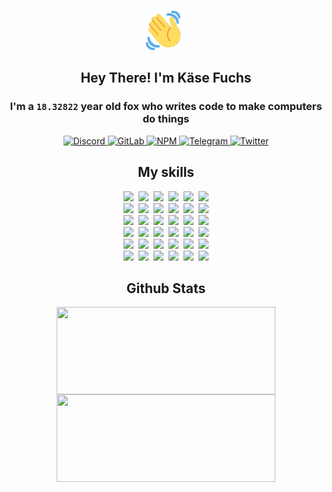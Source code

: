 <div><p align=center><img src=./resources/images/wave.gif width=64px height=64px></p><h2 align=center>Hey There! I'm Käse Fuchs</h2><h3 align=center>I'm a <code>18.32822</code> year old fox who writes code to make computers do things</h3><p align=center><a href=https://discord.com/users/507526681125322772><img alt=Discord src="https://img.shields.io/badge/Discord-5865F2?logo=discord&logoColor=white&style=flat-square#d544479fae9c50b9764acb56d06ab188"> </a><a href=https://gitlab.com/kasefuchs><img alt=GitLab src="https://img.shields.io/badge/GitLab-330F63?logo=gitlab&logoColor=white&style=flat-square#d544479fae9c50b9764acb56d06ab188"> </a><a href=https://npmjs.com/~kasefuchs><img alt=NPM src="https://img.shields.io/badge/NPM-CB3837?logo=npm&logoColor=white&style=flat-square#d544479fae9c50b9764acb56d06ab188"> </a><a href=https://t.me/kasefuchs><img alt=Telegram src="https://img.shields.io/badge/Telegram-2CA5E0?logo=telegram&logoColor=white&style=flat-square#d544479fae9c50b9764acb56d06ab188"> </a><a href=https://twitter.com/kasefuchs><img alt=Twitter src="https://img.shields.io/badge/Twitter-1DA1F2?logo=twitter&logoColor=white&style=flat-square#d544479fae9c50b9764acb56d06ab188"></a></p><h2 align=center>My skills</h2><p align=center><a href=https://aws.amazon.com/ ><picture><source srcset="https://skillicons.dev/icons?i=aws&theme=dark#d544479fae9c50b9764acb56d06ab188" media="(prefers-color-scheme: dark)"><source srcset="https://skillicons.dev/icons?i=aws&theme=light#d544479fae9c50b9764acb56d06ab188" media="(prefers-color-scheme: light), (prefers-color-scheme: no-preference)"><img src="https://skillicons.dev/icons?i=aws&theme=light#d544479fae9c50b9764acb56d06ab188"></picture></a>&nbsp;&nbsp;<a href=https://en.wikipedia.org/wiki/Bash_(Unix_shell)><picture><source srcset="https://skillicons.dev/icons?i=bash&theme=dark#d544479fae9c50b9764acb56d06ab188" media="(prefers-color-scheme: dark)"><source srcset="https://skillicons.dev/icons?i=bash&theme=light#d544479fae9c50b9764acb56d06ab188" media="(prefers-color-scheme: light), (prefers-color-scheme: no-preference)"><img src="https://skillicons.dev/icons?i=bash&theme=light#d544479fae9c50b9764acb56d06ab188"></picture></a>&nbsp;&nbsp;<a href=https://discord.com/developers/docs><picture><source srcset="https://skillicons.dev/icons?i=bots&theme=dark#d544479fae9c50b9764acb56d06ab188" media="(prefers-color-scheme: dark)"><source srcset="https://skillicons.dev/icons?i=bots&theme=light#d544479fae9c50b9764acb56d06ab188" media="(prefers-color-scheme: light), (prefers-color-scheme: no-preference)"><img src="https://skillicons.dev/icons?i=bots&theme=light#d544479fae9c50b9764acb56d06ab188"></picture></a>&nbsp;&nbsp;<a href=https://www.cloudflare.com/ ><picture><source srcset="https://skillicons.dev/icons?i=cloudflare&theme=dark#d544479fae9c50b9764acb56d06ab188" media="(prefers-color-scheme: dark)"><source srcset="https://skillicons.dev/icons?i=cloudflare&theme=light#d544479fae9c50b9764acb56d06ab188" media="(prefers-color-scheme: light), (prefers-color-scheme: no-preference)"><img src="https://skillicons.dev/icons?i=cloudflare&theme=light#d544479fae9c50b9764acb56d06ab188"></picture></a>&nbsp;&nbsp;<a href=https://en.wikipedia.org/wiki/CSS><picture><source srcset="https://skillicons.dev/icons?i=css&theme=dark#d544479fae9c50b9764acb56d06ab188" media="(prefers-color-scheme: dark)"><source srcset="https://skillicons.dev/icons?i=css&theme=light#d544479fae9c50b9764acb56d06ab188" media="(prefers-color-scheme: light), (prefers-color-scheme: no-preference)"><img src="https://skillicons.dev/icons?i=css&theme=light#d544479fae9c50b9764acb56d06ab188"></picture></a>&nbsp;&nbsp;<a href=https://www.docker.com/ ><picture><source srcset="https://skillicons.dev/icons?i=docker&theme=dark#d544479fae9c50b9764acb56d06ab188" media="(prefers-color-scheme: dark)"><source srcset="https://skillicons.dev/icons?i=docker&theme=light#d544479fae9c50b9764acb56d06ab188" media="(prefers-color-scheme: light), (prefers-color-scheme: no-preference)"><img src="https://skillicons.dev/icons?i=docker&theme=light#d544479fae9c50b9764acb56d06ab188"></picture></a><br><a href=https://www.electronjs.org/ ><picture><source srcset="https://skillicons.dev/icons?i=electron&theme=dark#d544479fae9c50b9764acb56d06ab188" media="(prefers-color-scheme: dark)"><source srcset="https://skillicons.dev/icons?i=electron&theme=light#d544479fae9c50b9764acb56d06ab188" media="(prefers-color-scheme: light), (prefers-color-scheme: no-preference)"><img src="https://skillicons.dev/icons?i=electron&theme=light#d544479fae9c50b9764acb56d06ab188"></picture></a>&nbsp;&nbsp;<a href=https://expressjs.com/ ><picture><source srcset="https://skillicons.dev/icons?i=express&theme=dark#d544479fae9c50b9764acb56d06ab188" media="(prefers-color-scheme: dark)"><source srcset="https://skillicons.dev/icons?i=express&theme=light#d544479fae9c50b9764acb56d06ab188" media="(prefers-color-scheme: light), (prefers-color-scheme: no-preference)"><img src="https://skillicons.dev/icons?i=express&theme=light#d544479fae9c50b9764acb56d06ab188"></picture></a>&nbsp;&nbsp;<a href=https://www.figma.com/ ><picture><source srcset="https://skillicons.dev/icons?i=figma&theme=dark#d544479fae9c50b9764acb56d06ab188" media="(prefers-color-scheme: dark)"><source srcset="https://skillicons.dev/icons?i=figma&theme=light#d544479fae9c50b9764acb56d06ab188" media="(prefers-color-scheme: light), (prefers-color-scheme: no-preference)"><img src="https://skillicons.dev/icons?i=figma&theme=light#d544479fae9c50b9764acb56d06ab188"></picture></a>&nbsp;&nbsp;<a href=https://firebase.google.com/ ><picture><source srcset="https://skillicons.dev/icons?i=firebase&theme=dark#d544479fae9c50b9764acb56d06ab188" media="(prefers-color-scheme: dark)"><source srcset="https://skillicons.dev/icons?i=firebase&theme=light#d544479fae9c50b9764acb56d06ab188" media="(prefers-color-scheme: light), (prefers-color-scheme: no-preference)"><img src="https://skillicons.dev/icons?i=firebase&theme=light#d544479fae9c50b9764acb56d06ab188"></picture></a>&nbsp;&nbsp;<a href=https://flask.palletsprojects.com/ ><picture><source srcset="https://skillicons.dev/icons?i=flask&theme=dark#d544479fae9c50b9764acb56d06ab188" media="(prefers-color-scheme: dark)"><source srcset="https://skillicons.dev/icons?i=flask&theme=light#d544479fae9c50b9764acb56d06ab188" media="(prefers-color-scheme: light), (prefers-color-scheme: no-preference)"><img src="https://skillicons.dev/icons?i=flask&theme=light#d544479fae9c50b9764acb56d06ab188"></picture></a>&nbsp;&nbsp;<a href=https://cloud.google.com/ ><picture><source srcset="https://skillicons.dev/icons?i=gcp&theme=dark#d544479fae9c50b9764acb56d06ab188" media="(prefers-color-scheme: dark)"><source srcset="https://skillicons.dev/icons?i=gcp&theme=light#d544479fae9c50b9764acb56d06ab188" media="(prefers-color-scheme: light), (prefers-color-scheme: no-preference)"><img src="https://skillicons.dev/icons?i=gcp&theme=light#d544479fae9c50b9764acb56d06ab188"></picture></a><br><a href=https://git-scm.com/ ><picture><source srcset="https://skillicons.dev/icons?i=git&theme=dark#d544479fae9c50b9764acb56d06ab188" media="(prefers-color-scheme: dark)"><source srcset="https://skillicons.dev/icons?i=git&theme=light#d544479fae9c50b9764acb56d06ab188" media="(prefers-color-scheme: light), (prefers-color-scheme: no-preference)"><img src="https://skillicons.dev/icons?i=git&theme=light#d544479fae9c50b9764acb56d06ab188"></picture></a>&nbsp;&nbsp;<a href=https://github.com/ ><picture><source srcset="https://skillicons.dev/icons?i=github&theme=dark#d544479fae9c50b9764acb56d06ab188" media="(prefers-color-scheme: dark)"><source srcset="https://skillicons.dev/icons?i=github&theme=light#d544479fae9c50b9764acb56d06ab188" media="(prefers-color-scheme: light), (prefers-color-scheme: no-preference)"><img src="https://skillicons.dev/icons?i=github&theme=light#d544479fae9c50b9764acb56d06ab188"></picture></a>&nbsp;&nbsp;<a href=https://gitlab.com/ ><picture><source srcset="https://skillicons.dev/icons?i=gitlab&theme=dark#d544479fae9c50b9764acb56d06ab188" media="(prefers-color-scheme: dark)"><source srcset="https://skillicons.dev/icons?i=gitlab&theme=light#d544479fae9c50b9764acb56d06ab188" media="(prefers-color-scheme: light), (prefers-color-scheme: no-preference)"><img src="https://skillicons.dev/icons?i=gitlab&theme=light#d544479fae9c50b9764acb56d06ab188"></picture></a>&nbsp;&nbsp;<a href=https://www.heroku.com/ ><picture><source srcset="https://skillicons.dev/icons?i=heroku&theme=dark#d544479fae9c50b9764acb56d06ab188" media="(prefers-color-scheme: dark)"><source srcset="https://skillicons.dev/icons?i=heroku&theme=light#d544479fae9c50b9764acb56d06ab188" media="(prefers-color-scheme: light), (prefers-color-scheme: no-preference)"><img src="https://skillicons.dev/icons?i=heroku&theme=light#d544479fae9c50b9764acb56d06ab188"></picture></a>&nbsp;&nbsp;<a href=https://en.wikipedia.org/wiki/HTML><picture><source srcset="https://skillicons.dev/icons?i=html&theme=dark#d544479fae9c50b9764acb56d06ab188" media="(prefers-color-scheme: dark)"><source srcset="https://skillicons.dev/icons?i=html&theme=light#d544479fae9c50b9764acb56d06ab188" media="(prefers-color-scheme: light), (prefers-color-scheme: no-preference)"><img src="https://skillicons.dev/icons?i=html&theme=light#d544479fae9c50b9764acb56d06ab188"></picture></a>&nbsp;&nbsp;<a href=https://en.wikipedia.org/wiki/JavaScript><picture><source srcset="https://skillicons.dev/icons?i=js&theme=dark#d544479fae9c50b9764acb56d06ab188" media="(prefers-color-scheme: dark)"><source srcset="https://skillicons.dev/icons?i=js&theme=light#d544479fae9c50b9764acb56d06ab188" media="(prefers-color-scheme: light), (prefers-color-scheme: no-preference)"><img src="https://skillicons.dev/icons?i=js&theme=light#d544479fae9c50b9764acb56d06ab188"></picture></a><br><a href=https://en.wikipedia.org/wiki/Linux><picture><source srcset="https://skillicons.dev/icons?i=linux&theme=dark#d544479fae9c50b9764acb56d06ab188" media="(prefers-color-scheme: dark)"><source srcset="https://skillicons.dev/icons?i=linux&theme=light#d544479fae9c50b9764acb56d06ab188" media="(prefers-color-scheme: light), (prefers-color-scheme: no-preference)"><img src="https://skillicons.dev/icons?i=linux&theme=light#d544479fae9c50b9764acb56d06ab188"></picture></a>&nbsp;&nbsp;<a href=https://mui.com/ ><picture><source srcset="https://skillicons.dev/icons?i=materialui&theme=dark#d544479fae9c50b9764acb56d06ab188" media="(prefers-color-scheme: dark)"><source srcset="https://skillicons.dev/icons?i=materialui&theme=light#d544479fae9c50b9764acb56d06ab188" media="(prefers-color-scheme: light), (prefers-color-scheme: no-preference)"><img src="https://skillicons.dev/icons?i=materialui&theme=light#d544479fae9c50b9764acb56d06ab188"></picture></a>&nbsp;&nbsp;<a href=https://en.wikipedia.org/wiki/Markdown><picture><source srcset="https://skillicons.dev/icons?i=md&theme=dark#d544479fae9c50b9764acb56d06ab188" media="(prefers-color-scheme: dark)"><source srcset="https://skillicons.dev/icons?i=md&theme=light#d544479fae9c50b9764acb56d06ab188" media="(prefers-color-scheme: light), (prefers-color-scheme: no-preference)"><img src="https://skillicons.dev/icons?i=md&theme=light#d544479fae9c50b9764acb56d06ab188"></picture></a>&nbsp;&nbsp;<a href=https://www.mongodb.com/ ><picture><source srcset="https://skillicons.dev/icons?i=mongodb&theme=dark#d544479fae9c50b9764acb56d06ab188" media="(prefers-color-scheme: dark)"><source srcset="https://skillicons.dev/icons?i=mongodb&theme=light#d544479fae9c50b9764acb56d06ab188" media="(prefers-color-scheme: light), (prefers-color-scheme: no-preference)"><img src="https://skillicons.dev/icons?i=mongodb&theme=light#d544479fae9c50b9764acb56d06ab188"></picture></a>&nbsp;&nbsp;<a href=https://www.mysql.com/ ><picture><source srcset="https://skillicons.dev/icons?i=mysql&theme=dark#d544479fae9c50b9764acb56d06ab188" media="(prefers-color-scheme: dark)"><source srcset="https://skillicons.dev/icons?i=mysql&theme=light#d544479fae9c50b9764acb56d06ab188" media="(prefers-color-scheme: light), (prefers-color-scheme: no-preference)"><img src="https://skillicons.dev/icons?i=mysql&theme=light#d544479fae9c50b9764acb56d06ab188"></picture></a>&nbsp;&nbsp;<a href=https://nextjs.org/ ><picture><source srcset="https://skillicons.dev/icons?i=nextjs&theme=dark#d544479fae9c50b9764acb56d06ab188" media="(prefers-color-scheme: dark)"><source srcset="https://skillicons.dev/icons?i=nextjs&theme=light#d544479fae9c50b9764acb56d06ab188" media="(prefers-color-scheme: light), (prefers-color-scheme: no-preference)"><img src="https://skillicons.dev/icons?i=nextjs&theme=light#d544479fae9c50b9764acb56d06ab188"></picture></a><br><a href=https://nodejs.org/en/ ><picture><source srcset="https://skillicons.dev/icons?i=nodejs&theme=dark#d544479fae9c50b9764acb56d06ab188" media="(prefers-color-scheme: dark)"><source srcset="https://skillicons.dev/icons?i=nodejs&theme=light#d544479fae9c50b9764acb56d06ab188" media="(prefers-color-scheme: light), (prefers-color-scheme: no-preference)"><img src="https://skillicons.dev/icons?i=nodejs&theme=light#d544479fae9c50b9764acb56d06ab188"></picture></a>&nbsp;&nbsp;<a href=https://www.postgresql.org/ ><picture><source srcset="https://skillicons.dev/icons?i=postgres&theme=dark#d544479fae9c50b9764acb56d06ab188" media="(prefers-color-scheme: dark)"><source srcset="https://skillicons.dev/icons?i=postgres&theme=light#d544479fae9c50b9764acb56d06ab188" media="(prefers-color-scheme: light), (prefers-color-scheme: no-preference)"><img src="https://skillicons.dev/icons?i=postgres&theme=light#d544479fae9c50b9764acb56d06ab188"></picture></a>&nbsp;&nbsp;<a href=https://learn.microsoft.com/en-us/powershell/ ><picture><source srcset="https://skillicons.dev/icons?i=powershell&theme=dark#d544479fae9c50b9764acb56d06ab188" media="(prefers-color-scheme: dark)"><source srcset="https://skillicons.dev/icons?i=powershell&theme=light#d544479fae9c50b9764acb56d06ab188" media="(prefers-color-scheme: light), (prefers-color-scheme: no-preference)"><img src="https://skillicons.dev/icons?i=powershell&theme=light#d544479fae9c50b9764acb56d06ab188"></picture></a>&nbsp;&nbsp;<a href=https://www.python.org/ ><picture><source srcset="https://skillicons.dev/icons?i=py&theme=dark#d544479fae9c50b9764acb56d06ab188" media="(prefers-color-scheme: dark)"><source srcset="https://skillicons.dev/icons?i=py&theme=light#d544479fae9c50b9764acb56d06ab188" media="(prefers-color-scheme: light), (prefers-color-scheme: no-preference)"><img src="https://skillicons.dev/icons?i=py&theme=light#d544479fae9c50b9764acb56d06ab188"></picture></a>&nbsp;&nbsp;<a href=https://www.raspberrypi.org/ ><picture><source srcset="https://skillicons.dev/icons?i=raspberrypi&theme=dark#d544479fae9c50b9764acb56d06ab188" media="(prefers-color-scheme: dark)"><source srcset="https://skillicons.dev/icons?i=raspberrypi&theme=light#d544479fae9c50b9764acb56d06ab188" media="(prefers-color-scheme: light), (prefers-color-scheme: no-preference)"><img src="https://skillicons.dev/icons?i=raspberrypi&theme=light#d544479fae9c50b9764acb56d06ab188"></picture></a>&nbsp;&nbsp;<a href=https://reactjs.org/ ><picture><source srcset="https://skillicons.dev/icons?i=react&theme=dark#d544479fae9c50b9764acb56d06ab188" media="(prefers-color-scheme: dark)"><source srcset="https://skillicons.dev/icons?i=react&theme=light#d544479fae9c50b9764acb56d06ab188" media="(prefers-color-scheme: light), (prefers-color-scheme: no-preference)"><img src="https://skillicons.dev/icons?i=react&theme=light#d544479fae9c50b9764acb56d06ab188"></picture></a><br><a href=https://redux.js.org/ ><picture><source srcset="https://skillicons.dev/icons?i=redux&theme=dark#d544479fae9c50b9764acb56d06ab188" media="(prefers-color-scheme: dark)"><source srcset="https://skillicons.dev/icons?i=redux&theme=light#d544479fae9c50b9764acb56d06ab188" media="(prefers-color-scheme: light), (prefers-color-scheme: no-preference)"><img src="https://skillicons.dev/icons?i=redux&theme=light#d544479fae9c50b9764acb56d06ab188"></picture></a>&nbsp;&nbsp;<a href=https://en.wikipedia.org/wiki/Regular_expression><picture><source srcset="https://skillicons.dev/icons?i=regex&theme=dark#d544479fae9c50b9764acb56d06ab188" media="(prefers-color-scheme: dark)"><source srcset="https://skillicons.dev/icons?i=regex&theme=light#d544479fae9c50b9764acb56d06ab188" media="(prefers-color-scheme: light), (prefers-color-scheme: no-preference)"><img src="https://skillicons.dev/icons?i=regex&theme=light#d544479fae9c50b9764acb56d06ab188"></picture></a>&nbsp;&nbsp;<a href=https://en.wikipedia.org/wiki/Sass_(stylesheet_language)><picture><source srcset="https://skillicons.dev/icons?i=sass&theme=dark#d544479fae9c50b9764acb56d06ab188" media="(prefers-color-scheme: dark)"><source srcset="https://skillicons.dev/icons?i=sass&theme=light#d544479fae9c50b9764acb56d06ab188" media="(prefers-color-scheme: light), (prefers-color-scheme: no-preference)"><img src="https://skillicons.dev/icons?i=sass&theme=light#d544479fae9c50b9764acb56d06ab188"></picture></a>&nbsp;&nbsp;<a href=https://www.typescriptlang.org/ ><picture><source srcset="https://skillicons.dev/icons?i=ts&theme=dark#d544479fae9c50b9764acb56d06ab188" media="(prefers-color-scheme: dark)"><source srcset="https://skillicons.dev/icons?i=ts&theme=light#d544479fae9c50b9764acb56d06ab188" media="(prefers-color-scheme: light), (prefers-color-scheme: no-preference)"><img src="https://skillicons.dev/icons?i=ts&theme=light#d544479fae9c50b9764acb56d06ab188"></picture></a>&nbsp;&nbsp;<a href=https://unity.com/ ><picture><source srcset="https://skillicons.dev/icons?i=unity&theme=dark#d544479fae9c50b9764acb56d06ab188" media="(prefers-color-scheme: dark)"><source srcset="https://skillicons.dev/icons?i=unity&theme=light#d544479fae9c50b9764acb56d06ab188" media="(prefers-color-scheme: light), (prefers-color-scheme: no-preference)"><img src="https://skillicons.dev/icons?i=unity&theme=light#d544479fae9c50b9764acb56d06ab188"></picture></a>&nbsp;&nbsp;<a href=https://workers.cloudflare.com/ ><picture><source srcset="https://skillicons.dev/icons?i=workers&theme=dark#d544479fae9c50b9764acb56d06ab188" media="(prefers-color-scheme: dark)"><source srcset="https://skillicons.dev/icons?i=workers&theme=light#d544479fae9c50b9764acb56d06ab188" media="(prefers-color-scheme: light), (prefers-color-scheme: no-preference)"><img src="https://skillicons.dev/icons?i=workers&theme=light#d544479fae9c50b9764acb56d06ab188"></picture></a><br></p><h2 align=center>Github Stats</h2><p align=center><picture><source srcset="https://github-readme-stats-kasefuchs.vercel.app/api/?count_private=true&hide_border=true&hide_rank=true&line_height=20&hide_title=true&username=Kasefuchs&theme=dark#d544479fae9c50b9764acb56d06ab188" media="(prefers-color-scheme: dark)"><source srcset="https://github-readme-stats-kasefuchs.vercel.app/api/?count_private=true&hide_border=true&hide_rank=true&line_height=20&hide_title=true&username=Kasefuchs&theme=light#d544479fae9c50b9764acb56d06ab188" media="(prefers-color-scheme: light), (prefers-color-scheme: no-preference)"><img align=middle width=350 height=140 src="https://github-readme-stats-kasefuchs.vercel.app/api/?count_private=true&hide_border=true&hide_rank=true&line_height=20&hide_title=true&username=Kasefuchs&theme=light#d544479fae9c50b9764acb56d06ab188"></picture><picture><source srcset="https://github-readme-stats-kasefuchs.vercel.app/api/top-langs/?count_private=true&hide_border=true&layout=compact&username=Kasefuchs&theme=dark#d544479fae9c50b9764acb56d06ab188" media="(prefers-color-scheme: dark)"><source srcset="https://github-readme-stats-kasefuchs.vercel.app/api/top-langs/?count_private=true&hide_border=true&layout=compact&username=Kasefuchs&theme=light#d544479fae9c50b9764acb56d06ab188" media="(prefers-color-scheme: light), (prefers-color-scheme: no-preference)"><img align=middle width=350 height=140 src="https://github-readme-stats-kasefuchs.vercel.app/api/top-langs/?count_private=true&hide_border=true&layout=compact&username=Kasefuchs&theme=light#d544479fae9c50b9764acb56d06ab188"></picture></p><img src="https://hit.yhype.me/github/profile?user_id=64592097#d544479fae9c50b9764acb56d06ab188" alt=""></div>